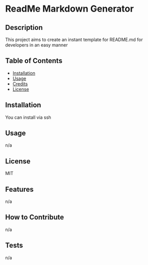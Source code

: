 # ReadMe Markdown Generator

  ## Description
  
  This project aims to create an instant template for README.md for developers in an easy manner

  ## Table of Contents
  - [Installation](#installation)
  - [Usage](#usage)
  - [Credits](#credits)
  - [License](#license)


  ## Installation

  You can install via ssh


  ## Usage

  n/a


  ## License

  MIT


  ## Features

  n/a


  ## How to Contribute

  n/a


  ## Tests

  n/a


